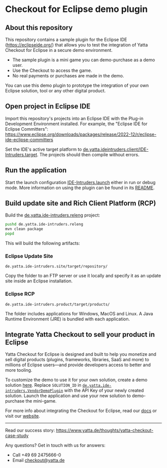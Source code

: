 # Checkout for Eclipse demo plugin

## About this repository

This repository contains a sample plugin for the Eclipse IDE (https://eclipseide.org/) that allows you to test the integration of Yatta Checkout for Eclipse in a secure demo environment.
*  The sample plugin is a mini game you can demo-purchase as a demo user.
*  Use the Checkout to access the game.
*  No real payments or purchases are made in the demo.

You can use this demo plugin to prototype the integration of your own Eclipse solution, tool or any other digital product.

## Open project in Eclipse IDE

Import this repository's projects into an Eclipse IDE with the Plug-in Development Environment installed. For example, the "Eclipse IDE for Eclipse Committers": https://www.eclipse.org/downloads/packages/release/2022-12/r/eclipse-ide-eclipse-committers

Set the IDE's active target platform to [de.yatta.ideintruders.client/IDE-Intruders.target](de.yatta.ideintruders.client/IDE-Intruders.target). The projects should then compile without errors.

## Run the application

Start the launch configuration [IDE-Intruders.launch](de.yatta.ideintruders.client/IDE-Intruders.launch) either in run or debug mode.
More information on using the plugin can be found in its [README](de.yatta.ide-intruders.product/README.txt).

## Build update site and Rich Client Platform (RCP)

Build the [de.yatta.ide-intruders.releng](de.yatta.ide-intruders.releng) project:
```bash
pushd de.yatta.ide-intruders.releng
mvn clean package
popd
```
This will build the following artifacts:

### Eclipse Update Site
```
de.yatta.ide-intruders.site/target/repository/
```
Copy the folder to an FTP server or use it locally and specify it as an update site inside an Eclipse installation.

### Eclipse RCP
```
de.yatta.ide-intruders.product/target/products/
```
The folder includes applications for Windows, MacOS and Linux. A Java Runtime Environment (JRE) is bundled with each application.

## Integrate Yatta Checkout to sell your product in Eclipse

Yatta Checkout for Eclipse is designed and built to help you monetize and sell digital products (plugins, frameworks, libraries, SaaS and more) to millions of Eclipse users—and provide developers access to better and more tooling.

To customize the demo to use it for your own solution, create a demo solution [here](https://www.yatta.de/portal). Replace `SOLUTION_ID` in [`de.yatta.ide-intruders.VendorDemoPlugin`](de.yatta.ideintruders.client/src/de/yatta/ideintruders/VendorDemoPlugin.java) with the API Key of your newly created solution. Launch the application and use your new solution to demo-purchase the mini-game.

For more info about integrating the Checkout for Eclipse, read our [docs](https://www.yatta.de/docs) or visit our [website](https://www.yatta.de/checkout-for-eclipse).

---
Read our success story: https://www.yatta.de/thoughts/yatta-checkout-case-study

Any questions? Get in touch with us for answers:
  - Call +49 69 2475666-0
  - Email checkout@yatta.de
